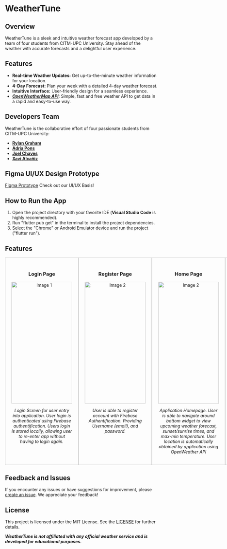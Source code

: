 # WeatherTune

## Overview

WeatherTune is a sleek and intuitive weather forecast app developed by a  team of four students from CITM-UPC University. Stay ahead of the weather with accurate forecasts and a delightful user experience.

## Features

- **Real-time Weather Updates:** Get up-to-the-minute weather information for your location.
- **4-Day Forecast:** Plan your week with a detailed 4-day weather forecast.
- **Intuitive Interface:** User-friendly design for a seamless experience.
- ***[OpenWeatherMap API](https://openweathermap.org/api)***: Simple, fast and free weather API to get data in a rapid and easy-to-use way.

## Developers Team

WeatherTune is the collaborative effort of four passionate students from CITM-UPC University:

- **[Rylan Graham](https://github.com/RylanJGraham)**
- **[Adria Pons](https://github.com/AdriaPm)**
- **[Joel Chaves](https://github.com/joeycm)**
- **[Xavi Alcañiz](https://github.com/StarvinXarvin)**

## Figma UI/UX Design Prototype
[Figma Prototype](https://www.figma.com/file/BKuhK7U4KPhKFwizA75vph/WeatherTune-App-Design-Sketch?type=design&node-id=0%3A1&mode=design&t=Gq3LmjmpS7cM8ayr-1) Check out our UI/UX Basis!

## How to Run the App

1. Open the project directory with your favorite IDE (**Visual Studio Code** is highly recommended).
2. Run "flutter pub get" in the terminal to install the project dependencies.
3. Select the "Chrome" or Android Emulator device and run the project ("flutter run").

## Features
<div style="display: flex; justify-content: space-between;">
  <div style="text-align: center; width: 45%; border: 1px solid #ccc; padding: 20px;">
    <h3>Login Page</h3>
    <img src="https://github.com/RylanJGraham/WeatherTune/blob/main/weather_tune/images/readme_images/LoginPage.png" alt="Image 1" style="width: 200px; height: 400px">
    <p style="font-style: italic;">Login Screen for user entry into application. User login is authenticated using Firebase authentification. Users login is stored locally, allowing user to re-enter app without having to login again.</p>
  </div>
  <div style="text-align: center; width: 45%; border: 1px solid #ccc; padding: 20px;">
    <h3>Register Page</h3>
    <img src="https://github.com/RylanJGraham/WeatherTune/blob/main/weather_tune/images/readme_images/RegisterPage.png" alt="Image 2" style="width: 200px; height: 400px">
    <p style="font-style: italic;">User is able to register account with Firebase Authentification. Providing Username (email), and password.</p>
  </div>
  <div style="text-align: center; width: 45%; border: 1px solid #ccc; padding: 20px;">
    <h3>Home Page</h3>
    <img src="https://github.com/RylanJGraham/WeatherTune/blob/main/weather_tune/images/readme_images/HomePage.png" alt="Image 2" style="width: 200px; height: 400px">
    <p style="font-style: italic;">Application Homepage. User is able to navigate around bottom widget to view upcoming weather forecast, sunset/sunrise times, and max-min temperature. User location is 
    automatically obtained by application using OpenWeather API</p>
  </div>
  <div style="text-align: center; width: 45%; border: 1px solid #ccc; padding: 20px;">
    <h3>Extended Homepage</h3>
    <img src="https://github.com/RylanJGraham/WeatherTune/blob/main/weather_tune/images/readme_images/HomePageExtended.png" alt="Image 2" style="width: 200px; height: 400px">
    <p style="font-style: italic;">User can view additional information for weather in their location by swiping up on the home screen. User gains access to information about air concentration, wind, and precipitation</p>
  </div>
  <div style="text-align: center; width: 45%; border: 1px solid #ccc; padding: 20px;">
    <h3>Favorites Page</h3>
    <img src="https://github.com/RylanJGraham/WeatherTune/blob/main/weather_tune/images/readme_images/FavoritesPage.png" alt="Image 2" style="width: 200px; height: 400px">
    <p style="font-style: italic;">User can see favorited locations and their respective temperatures. This is accessible by selecting the icon on the bottom bar</p>
  </div>
  <div style="text-align: center; width: 45%; border: 1px solid #ccc; padding: 20px;">
    <h3>Radar Page</h3>
    <img src="https://github.com/RylanJGraham/WeatherTune/blob/main/weather_tune/images/readme_images/RadarPage.png" alt="Image 2" style="width: 200px; height: 400px">
    <p style="font-style: italic;">Using Google Maps API user is able to check location of their favorite spots on the map, browse the globe with ease!</p>
  </div>
  <div style="text-align: center; width: 45%; border: 1px solid #ccc; padding: 20px;">
    <h3>Settings Page</h3>
    <img src="https://github.com/RylanJGraham/WeatherTune/blob/main/weather_tune/images/readme_images/SettingsPage.png" alt="Image 2" style="width: 200px; height: 400px">
    <p style="font-style: italic;">User can check their settings by selecting the settings icon from the bottom bar. While in settings user gains access to profile personalization, and personalization of Temperature values, API information and languages!</p>
  </div>
  <div style="text-align: center; width: 45%; border: 1px solid #ccc; padding: 20px;">
    <h3>Profile Page</h3>
    <img src="https://github.com/RylanJGraham/WeatherTune/blob/main/weather_tune/images/readme_images/ProfilePage.png" alt="Image 2" style="width: 200px; height: 400px">
    <p style="font-style: italic;">Uses Firebase Firestore user is able to change username, view their location, change their avatar or logout. This data is stored and refreshes when user updates!</p>
  </div>
</div>

## Feedback and Issues

If you encounter any issues or have suggestions for improvement, please [create an issue](https://github.com/RylanJGraham/WeatherTune/issues). We appreciate your feedback!

## License

This project is licensed under the MIT License. See the [LICENSE](https://github.com/RylanJGraham/WeatherTune/blob/main/LICENSE) for further details.


***WeatherTune is not affiliated with any official weather service and is developed for educational purposes.***